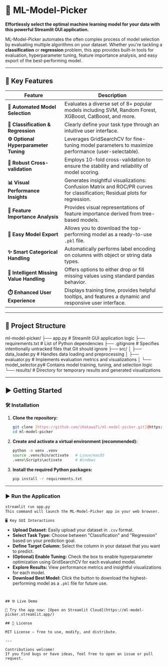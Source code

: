 # 🧠 ML-Model-Picker

**Effortlessly select the optimal machine learning model for your data with this powerful Streamlit GUI application.**

ML-Model-Picker automates the often complex process of model selection by evaluating multiple algorithms on your dataset. Whether you're tackling a **classification** or **regression** problem, this app provides built-in tools for evaluation, hyperparameter tuning, feature importance analysis, and easy export of the best-performing model.

-----

## 🚀 Key Features

| Feature                     | Description                                                                                                |
|-----------------------------|------------------------------------------------------------------------------------------------------------|
| **🤖 Automated Model Selection** | Evaluates a diverse set of 8+ popular models including SVM, Random Forest, XGBoost, CatBoost, and more. |
| **🎯 Classification & Regression** | Clearly define your task type through an intuitive user interface.                                     |
| **⚙️ Optional Hyperparameter Tuning** | Leverages GridSearchCV for fine-tuning model parameters to maximize performance (user-selectable).     |
| **🧪 Robust Cross-validation** | Employs 10-fold cross-validation to ensure the stability and reliability of model scoring.                |
| **📊 Visual Performance Insights** | Generates insightful visualizations: Confusion Matrix and ROC/PR curves for classification; Residual plots for regression. |
| **🔑 Feature Importance Analysis** | Provides visual representations of feature importance derived from tree-based models.                     |
| **💾 Easy Model Export** | Allows you to download the top-performing model as a ready-to-use `.pkl` file.                            |
| **✨ Smart Categorical Handling** | Automatically performs label encoding on columns with object or string data types.                      |
| **🧹 Intelligent Missing Value Handling** | Offers options to either drop or fill missing values using standard pandas behavior.                 |
| **⏱️ Enhanced User Experience** | Displays training time, provides helpful tooltips, and features a dynamic and responsive user interface. |

-----

## 📂 Project Structure

ml-model-picker/
├── app.py             # Streamlit GUI application logic
├── requirements.txt   # List of Python dependencies
├── .gitignore         # Specifies intentionally untracked files that Git should ignore
├── src/
│   ├── data_loader.py   # Handles data loading and preprocessing
│   ├── evaluator.py     # Implements evaluation metrics and visualizations
│   └── model_selector.py# Contains model training, tuning, and selection logic
└── results/         # Directory for temporary results and generated visualizations


-----

## ▶️ Getting Started

### 🛠 Installation

1.  **Clone the repository:**

    ```bash
    git clone [https://github.com/iHakawaTi/ml-model-picker.git](https://github.com/iHakawaTi/ml-model-picker.git)
    cd ml-model-picker
    ```

2.  **Create and activate a virtual environment (recommended):**

    ```bash
    python -m venv .venv
    source .venv/bin/activate   # Linux/macOS
    .venv\Scripts\activate      # Windows
    ```

3.  **Install the required Python packages:**

    ```bash
    pip install -r requirements.txt
    ```

-----

### ▶️ Run the Application

```bash
streamlit run app.py
This command will launch the ML-Model-Picker app in your web browser.

🖥️ Key GUI Interactions
```
- **Upload Dataset:** Easily upload your dataset in `.csv` format.
- **Select Task Type:** Choose between "Classification" and "Regression" based on your prediction goal.
- **Define Target Column:** Select the column in your dataset that you want to predict.
- **(Optional) Enable Tuning:** Check the box to enable hyperparameter optimization using GridSearchCV for each evaluated model.
- **Explore Results:** View performance metrics and insightful visualizations for each model.
- **Download Best Model:** Click the button to download the highest-performing model as a `.pkl` file for future use.
```


## 🌐 Live Demo

🚀 Try the app now: [Open on Streamlit Cloud](https://ml-model-picker.streamlit.app/)

## 📄 License

MIT License — free to use, modify, and distribute.

---

Contributions welcome!  
If you find bugs or have ideas, feel free to open an issue or pull request.
